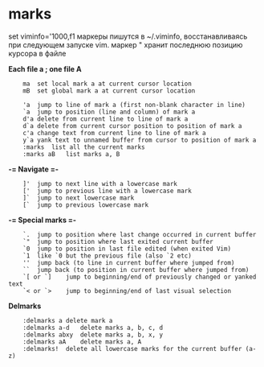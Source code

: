 marks
=====
set viminfo='1000,f1      маркеры пишутся в ~/.viminfo, восстанавливаясь при следующем запуске vim. 
маркер " хранит последнюю позицию курсора в файле

**Each file a ; one file A**

		ma	set local mark a at current cursor location
		mB	set global mark a at current cursor location
	
		'a	jump to line of mark a (first non-blank character in line)
		`a	jump to position (line and column) of mark a
		d'a	delete from current line to line of mark a
		d`a	delete from current cursor position to position of mark a
		c'a	change text from current line to line of mark a
		y`a	yank text to unnamed buffer from cursor to position of mark a
		:marks	list all the current marks
		:marks aB	list marks a, B
		
**-= Navigate =-**
	
		]'	jump to next line with a lowercase mark
		['	jump to previous line with a lowercase mark
		]`	jump to next lowercase mark
		[`	jump to previous lowercase mark
		
**-= Special marks =-**
	
		`.	jump to position where last change occurred in current buffer
		`"	jump to position where last exited current buffer
		`0	jump to position in last file edited (when exited Vim)
		`1	like `0 but the previous file (also `2 etc)
		''	jump back (to line in current buffer where jumped from)
		``	jump back (to position in current buffer where jumped from)
		`[ or `]	jump to beginning/end of previously changed or yanked text
		`< or `>	jump to beginning/end of last visual selection
	
**Delmarks**
	
		:delmarks a	delete mark a
		:delmarks a-d	delete marks a, b, c, d
		:delmarks abxy	delete marks a, b, x, y
		:delmarks aA	delete marks a, A
		:delmarks!	delete all lowercase marks for the current buffer (a-z)